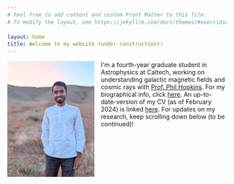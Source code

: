 ```yaml
---
# Feel free to add content and custom Front Matter to this file.
# To modify the layout, see https://jekyllrb.com/docs/themes/#overriding-theme-defaults

layout: home
title: Welcome to my website (under construction)!
---
```


<img src="sam_poppy.jpg" alt="sam" width="200" align="left" style="padding-right: 15px; float: left;"> I'm a fourth-year graduate student in Astrophysics at Caltech, working on understanding galactic magnetic fields and cosmic rays with [Prof. Phil Hopkins](http://www.tapir.caltech.edu/~phopkins/Site/). For my biographical info, click [here](https://samponnada.github.io/about/). An up-to-date-version of my CV (as of February 2024) is linked [here](https://caltech.box.com/s/5rqepo67xil6qi3tewe7wn4pnxef4upa). For updates on my research, keep scrolling down below (to be continued)!  



